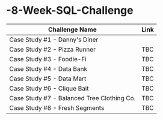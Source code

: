 # -8-Week-SQL-Challenge


| Challenge Name| Link |
| --- | --- |
|Case Study #1 - Danny's Diner| |
|Case Study #2 - Pizza Runner| TBC |
|Case Study #3 - Foodie-Fi| TBC |
|Case Study #4 - Data Bank| TBC |
|Case Study #5 - Data Mart| TBC |
|Case Study #6 - Clique Bait| TBC |
|Case Study #7 - Balanced Tree Clothing Co.| TBC |
|Case Study #8 - Fresh Segments| TBC |
